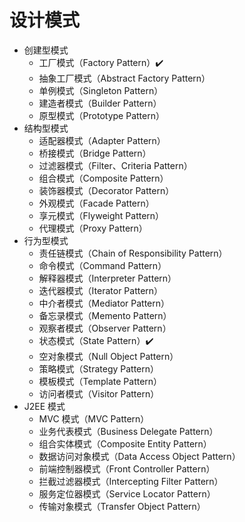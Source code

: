 # 设计模式

- 创建型模式 
  - 工厂模式（Factory Pattern）✔️
  - 抽象工厂模式（Abstract Factory Pattern）
  - 单例模式（Singleton Pattern）
  - 建造者模式（Builder Pattern）
  - 原型模式（Prototype Pattern）
- 结构型模式
  - 适配器模式（Adapter Pattern）
  - 桥接模式（Bridge Pattern）
  - 过滤器模式（Filter、Criteria Pattern）
  - 组合模式（Composite Pattern）
  - 装饰器模式（Decorator Pattern）
  - 外观模式（Facade Pattern）
  - 享元模式（Flyweight Pattern）
  - 代理模式（Proxy Pattern）
- 行为型模式
  - 责任链模式（Chain of Responsibility Pattern）
  - 命令模式（Command Pattern）
  - 解释器模式（Interpreter Pattern）
  - 迭代器模式（Iterator Pattern）
  - 中介者模式（Mediator Pattern）
  - 备忘录模式（Memento Pattern）
  - 观察者模式（Observer Pattern）
  - 状态模式（State Pattern）✔️
  - 空对象模式（Null Object Pattern）
  - 策略模式（Strategy Pattern）
  - 模板模式（Template Pattern）
  - 访问者模式（Visitor Pattern）
- J2EE 模式
  - MVC 模式（MVC Pattern）
  - 业务代表模式（Business Delegate Pattern）
  - 组合实体模式（Composite Entity Pattern）
  - 数据访问对象模式（Data Access Object Pattern）
  - 前端控制器模式（Front Controller Pattern）
  - 拦截过滤器模式（Intercepting Filter Pattern）
  - 服务定位器模式（Service Locator Pattern）
  - 传输对象模式（Transfer Object Pattern）